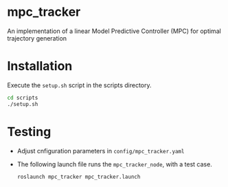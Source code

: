 # mpc_tracker
An implementation of a linear Model Predictive Controller (MPC) for optimal trajectory generation

# Installation
Execute the `setup.sh` script in the scripts directory.
```bash
cd scripts
./setup.sh
```

# Testing
* Adjust cnfiguration parameters in `config/mpc_tracker.yaml`

* The following launch file runs the `mpc_tracker_node`, with a test case.
    ```bash
    roslaunch mpc_tracker mpc_tracker.launch
    ```
